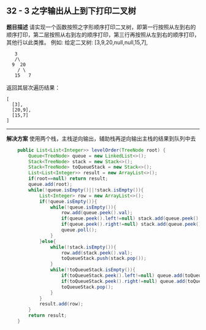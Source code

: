 ## 32 - 3 之字输出从上到下打印二叉树
**题目描述**
请实现一个函数按照之字形顺序打印二叉树，即第一行按照从左到右的顺序打印，第二层按照从右到左的顺序打印，第三行再按照从左到右的顺序打印，其他行以此类推。
例如:
给定二叉树: [3,9,20,null,null,15,7],

	   3
	   /\ 
	  9  20
	    / \ 
	   15   7
返回其层次遍历结果：

	[
	  [3],
	  [20,9],
	  [15,7]
	]

---
**解决方案**
使用两个栈，主栈逆向输出，辅助栈再逆向输出主栈的结果到队列中去
```java
    public List<List<Integer>> levelOrder(TreeNode root) {
        Queue<TreeNode> queue = new LinkedList<>();
        Stack<TreeNode> stack = new Stack<>();
        Stack<TreeNode> toQueueStack = new Stack<>();
        List<List<Integer>> result = new ArrayList<>();
        if(root==null) return result;
        queue.add(root);
        while(!queue.isEmpty()||!stack.isEmpty()){
            List<Integer> row = new ArrayList<>();
            if(!queue.isEmpty()){
                while(!queue.isEmpty()){
                    row.add(queue.peek().val);
                    if(queue.peek().left!=null) stack.add(queue.peek().left);
                    if(queue.peek().right!=null) stack.add(queue.peek().right);
                    queue.poll();
                }
            }else{
                while(!stack.isEmpty()){
                    row.add(stack.peek().val);
                    toQueueStack.push(stack.pop());
                }
                while(!toQueueStack.isEmpty()){
                    if(toQueueStack.peek().left!=null) queue.add(toQueueStack.peek().left);
                    if(toQueueStack.peek().right!=null) queue.add(toQueueStack.peek().right);
                    toQueueStack.pop();
                }
            }
            result.add(row);
        }
        return result;
    }
```

